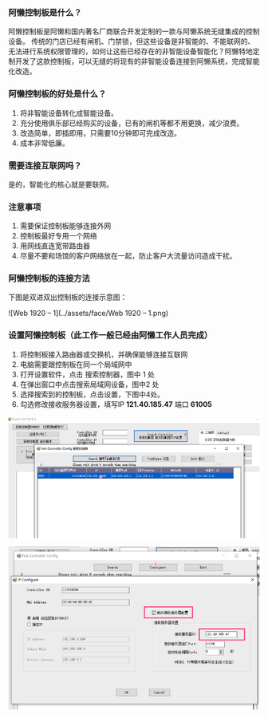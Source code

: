 ### 阿懒控制板是什么？

阿懒控制板是阿懒和国内著名厂商联合开发定制的一款与阿懒系统无缝集成的控制设备。
传统的门店已经有闸机、门禁锁，但这些设备是非智能的、不能联网的、无法进行系统权限管理的，如何让这些已经存在的非智能设备智能化？阿懒特地定制开发了这款控制板，可以无缝的将现有的非智能设备连接到阿懒系统，完成智能化改造。

### 阿懒控制板的好处是什么？

1. 将非智能设备转化成智能设备。
2. 充分使用俱乐部已经购买的设备，已有的闸机等都不用更换，减少浪费。
3. 改造简单，即插即用，只需要10分钟即可完成改造。
4. 成本非常低廉。

### 需要连接互联网吗？

是的，智能化的核心就是要联网。

### 注意事项

1. 需要保证控制板能够连接外网
2. 控制板最好专用一个网络
3. 用网线直连宽带路由器
4. 尽量不要和场馆的客户网络放在一起，防止客户大流量访问造成干扰。

### 阿懒控制板的连接方法

下图是双进双出控制板的连接示意图：

![Web 1920 – 1](../assets/face/Web 1920 – 1.png)

### 设置阿懒控制板（此工作一般已经由阿懒工作人员完成）

1. 将控制板接入路由器或交换机，并确保能够连接互联网
2. 电脑需要跟控制板在同一个局域网中
3. 打开设置软件，点击 搜索控制器，图中  1 处
4. 在弹出窗口中点击搜索局域网设备，图中2 处 
5. 选择搜索到的控制板，点击设置，下图中4处。
6. 勾选修改接收服务器设置，填写IP  **121.40.185.47**  端口 **61005**

![图片1](../assets/face/kongzhiban1.png)

![图片2](../assets/face/kongzhiban2.png)


